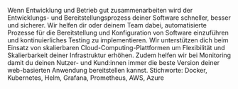 Wenn Entwicklung und Betrieb gut zusammenarbeiten wird der Entwicklungs- und Bereitstellungsprozess deiner Software schneller, besser und sicherer. Wir helfen dir oder deinem Team dabei, automatisierte Prozesse für die Bereitstellung und Konfiguration von Software einzuführen und kontinuierliches Testing zu implementieren. Wir unterstützen dich beim Einsatz von skalierbaren Cloud-Computing-Plattformen um Flexibilität und Skalierbarkeit deiner Infrastruktur erhöhen. Zudem helfen wir bei Monitoring damit du deinen Nutzer- und Kund:innen immer die beste Version deiner web-basierten Anwendung bereitstellen kannst. Stichworte: Docker, Kubernetes, Helm, Grafana, Prometheus, AWS, Azure
